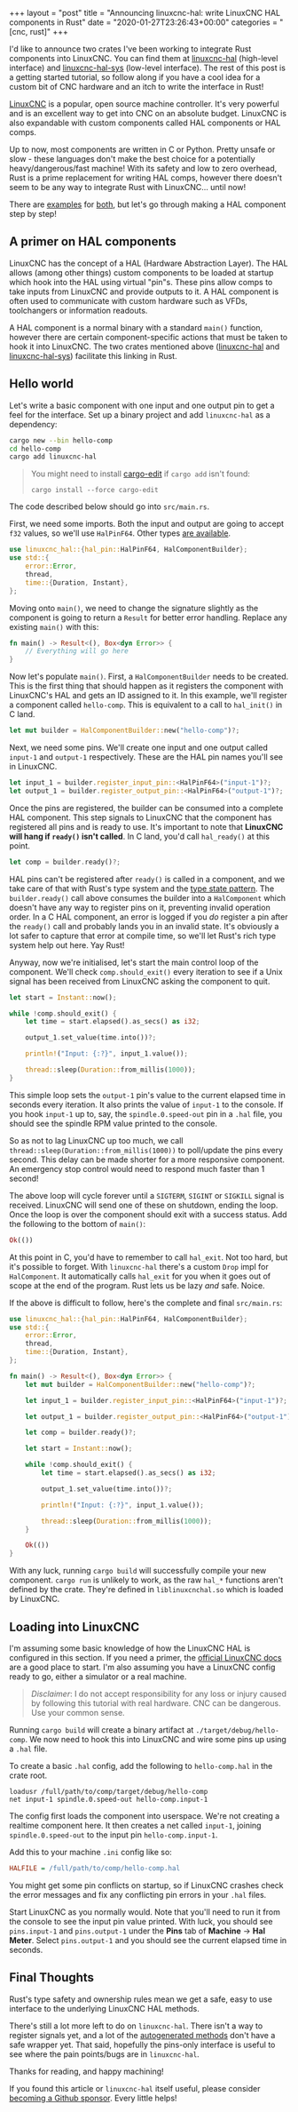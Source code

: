 +++
layout = "post"
title = "Announcing linuxcnc-hal: write LinuxCNC HAL components in Rust"
date = "2020-01-27T23:26:43+00:00"
categories = "[cnc, rust]"
+++

I'd like to announce two crates I've been working to integrate Rust components into LinuxCNC. You
can find them at [linuxcnc-hal](https://crates.io/crates/linuxcnc-hal) (high-level interface) and
[linuxcnc-hal-sys](https://crates.io/crates/linuxcnc-hal-sys) (low-level interface). The rest of
this post is a getting started tutorial, so follow along if you have a cool idea for a custom bit of
CNC hardware and an itch to write the interface in Rust!

[LinuxCNC](https://linuxcnc.org) is a popular, open source machine controller. It's very powerful
and is an excellent way to get into CNC on an absolute budget. LinuxCNC is also expandable with
custom components called HAL components or HAL comps.

Up to now, most components are written in C or Python. Pretty unsafe or slow - these languages don't
make the best choice for a potentially heavy/dangerous/fast machine! With its safety and low to zero
overhead, Rust is a prime replacement for writing HAL comps, however there doesn't seem to be any
way to integrate Rust with LinuxCNC... until now!

There are
[examples](https://github.com/jamwaffles/linuxcnc-hal-rs/tree/master/linuxcnc-hal/examples) for
[both](https://github.com/jamwaffles/linuxcnc-hal-rs/tree/master/linuxcnc-hal-sys/examples), but
let's go through making a HAL component step by step!

## A primer on HAL components

LinuxCNC has the concept of a HAL (Hardware Abstraction Layer). The HAL allows (among other things)
custom components to be loaded at startup which hook into the HAL using virtual "pin"s. These pins
allow comps to take inputs from LinuxCNC and provide outputs to it. A HAL component is often used to
communicate with custom hardware such as VFDs, toolchangers or information readouts.

A HAL component is a normal binary with a standard `main()` function, however there are certain
component-specific actions that must be taken to hook it into LinuxCNC. The two crates mentioned
above ([linuxcnc-hal](https://crates.io/crates/linuxcnc-hal) and
[linuxcnc-hal-sys](https://crates.io/crates/linuxcnc-hal-sys)) facilitate this linking in Rust.

## Hello world

Let's write a basic component with one input and one output pin to get a feel for the interface. Set
up a binary project and add `linuxcnc-hal` as a dependency:

```bash
cargo new --bin hello-comp
cd hello-comp
cargo add linuxcnc-hal
```

> You might need to install [cargo-edit](https://github.com/killercup/cargo-edit) if `cargo add`
> isn't found:
>
> `cargo install --force cargo-edit`

The code described below should go into `src/main.rs`.

First, we need some imports. Both the input and output are going to accept `f32` values, so we'll
use `HalPinF64`. Other types
[are available](https://docs.rs/linuxcnc-hal/0.1.0/linuxcnc_hal/hal_pin/index.html#structs).

```rust
use linuxcnc_hal::{hal_pin::HalPinF64, HalComponentBuilder};
use std::{
    error::Error,
    thread,
    time::{Duration, Instant},
};
```

Moving onto `main()`, we need to change the signature slightly as the component is going to return a
`Result` for better error handling. Replace any existing `main()` with this:

```rust
fn main() -> Result<(), Box<dyn Error>> {
    // Everything will go here
}
```

Now let's populate `main()`. First, a `HalComponentBuilder` needs to be created. This is the first
thing that should happen as it registers the component with LinuxCNC's HAL and gets an ID assigned
to it. In this example, we'll register a component called `hello-comp`. This is equivalent to a call
to `hal_init()` in C land.

```rust
let mut builder = HalComponentBuilder::new("hello-comp")?;
```

Next, we need some pins. We'll create one input and one output called `input-1` and `output-1`
respectively. These are the HAL pin names you'll see in LinuxCNC.

```rust
let input_1 = builder.register_input_pin::<HalPinF64>("input-1")?;
let output_1 = builder.register_output_pin::<HalPinF64>("output-1")?;
```

Once the pins are registered, the builder can be consumed into a complete HAL component. This step
signals to LinuxCNC that the component has registered all pins and is ready to use. It's important
to note that **LinuxCNC will hang if `ready()` isn't called**. In C land, you'd call `hal_ready()`
at this point.

```rust
let comp = builder.ready()?;
```

HAL pins can't be registered after `ready()` is called in a component, and we take care of that with
Rust's type system and the [type state pattern](http://cliffle.com/blog/rust-typestate/). The
`builder.ready()` call above consumes the builder into a `HalComponent` which doesn't have any way
to register pins on it, preventing invalid operation order. In a C HAL component, an error is logged
if you _do_ register a pin after the `ready()` call and probably lands you in an invalid state. It's
obviously a lot safer to capture that error at compile time, so we'll let Rust's rich type system
help out here. Yay Rust!

Anyway, now we're initialised, let's start the main control loop of the component. We'll check
`comp.should_exit()` every iteration to see if a Unix signal has been received from LinuxCNC asking
the component to quit.

```rust
let start = Instant::now();

while !comp.should_exit() {
    let time = start.elapsed().as_secs() as i32;

    output_1.set_value(time.into())?;

    println!("Input: {:?}", input_1.value());

    thread::sleep(Duration::from_millis(1000));
}
```

This simple loop sets the `output-1` pin's value to the current elapsed time in seconds every
iteration. It also prints the value of `input-1` to the console. If you hook `input-1` up to, say,
the `spindle.0.speed-out` pin in a `.hal` file, you should see the spindle RPM value printed to the
console.

So as not to lag LinuxCNC up too much, we call `thread::sleep(Duration::from_millis(1000))` to
poll/update the pins every second. This delay can be made shorter for a more responsive component.
An emergency stop control would need to respond much faster than 1 second!

The above loop will cycle forever until a `SIGTERM`, `SIGINT` or `SIGKILL` signal is received.
LinuxCNC will send one of these on shutdown, ending the loop. Once the loop is over the component
should exit with a success status. Add the following to the bottom of `main()`:

```rust
Ok(())
```

At this point in C, you'd have to remember to call `hal_exit`. Not too hard, but it's possible to
forget. With `linuxcnc-hal` there's a custom `Drop` impl for `HalComponent`. It automatically calls
`hal_exit` for you when it goes out of scope at the end of the program. Rust lets us be lazy _and_
safe. Noice.

If the above is difficult to follow, here's the complete and final `src/main.rs`:

```rust
use linuxcnc_hal::{hal_pin::HalPinF64, HalComponentBuilder};
use std::{
    error::Error,
    thread,
    time::{Duration, Instant},
};

fn main() -> Result<(), Box<dyn Error>> {
    let mut builder = HalComponentBuilder::new("hello-comp")?;

    let input_1 = builder.register_input_pin::<HalPinF64>("input-1")?;

    let output_1 = builder.register_output_pin::<HalPinF64>("output-1")?;

    let comp = builder.ready()?;

    let start = Instant::now();

    while !comp.should_exit() {
        let time = start.elapsed().as_secs() as i32;

        output_1.set_value(time.into())?;

        println!("Input: {:?}", input_1.value());

        thread::sleep(Duration::from_millis(1000));
    }

    Ok(())
}
```

With any luck, running `cargo build` will successfully compile your new component. `cargo run` is
unlikely to work, as the raw `hal_*` functions aren't defined by the crate. They're defined in
`liblinuxcnchal.so` which is loaded by LinuxCNC.

## Loading into LinuxCNC

I'm assuming some basic knowledge of how the LinuxCNC HAL is configured in this section. If you need
a primer, the [official LinuxCNC docs](http://linuxcnc.org/docs/2.7/html/) are a good place to
start. I'm also assuming you have a LinuxCNC config ready to go, either a simulator or a real
machine.

> _Disclaimer_: I do not accept responsibility for any loss or injury caused by following this
> tutorial with real hardware. CNC can be dangerous. Use your common sense.

Running `cargo build` will create a binary artifact at `./target/debug/hello-comp`. We now need to
hook this into LinuxCNC and wire some pins up using a `.hal` file.

To create a basic `.hal` config, add the following to `hello-comp.hal` in the crate root.

```
loadusr /full/path/to/comp/target/debug/hello-comp
net input-1 spindle.0.speed-out hello-comp.input-1
```

The config first loads the component into userspace. We're not creating a realtime component here.
It then creates a net called `input-1`, joining `spindle.0.speed-out` to the input pin
`hello-comp.input-1`.

Add this to your machine `.ini` config like so:

```ini
HALFILE = /full/path/to/comp/hello-comp.hal
```

You might get some pin conflicts on startup, so if LinuxCNC crashes check the error messages and fix
any conflicting pin errors in your `.hal` files.

Start LinuxCNC as you normally would. Note that you'll need to run it from the console to see the
input pin value printed. With luck, you should see `pins.input-1` and `pins.output-1` under the
**Pins** tab of **Machine** -> **Hal Meter**. Select `pins.output-1` and you should see the current
elapsed time in seconds.

## Final Thoughts

Rust's type safety and ownership rules mean we get a safe, easy to use interface to the underlying
LinuxCNC HAL methods.

There's still a lot more left to do on `linuxcnc-hal`. There isn't a way to register signals yet,
and a lot of the
[autogenerated methods](https://docs.rs/linuxcnc-hal-sys/0.1.5/linuxcnc_hal_sys/#functions) don't
have a safe wrapper yet. That said, hopefully the pins-only interface is useful to see where the
pain points/bugs are in `linuxcnc-hal`.

Thanks for reading, and happy machining!

If you found this article or `linuxcnc-hal` itself useful, please consider
[becoming a Github sponsor](https://github.com/sponsors/jamwaffles/). Every little helps!
